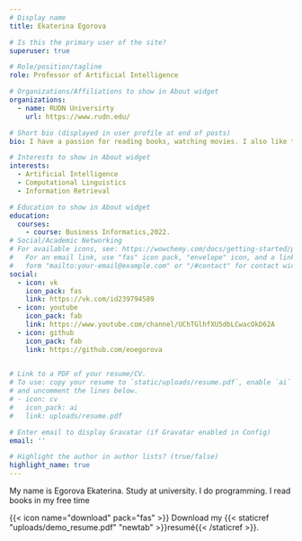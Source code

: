```yaml
---
# Display name
title: Ekaterina Egorova

# Is this the primary user of the site?
superuser: true

# Role/position/tagline
role: Professor of Artificial Intelligence

# Organizations/Affiliations to show in About widget
organizations:
  - name: RUDN Universirty
    url: https://www.rudn.edu/

# Short bio (displayed in user profile at end of posts)
bio: I have a passion for reading books, watching movies. I also like to learn new things.

# Interests to show in About widget
interests:
  - Artificial Intelligence
  - Computational Linguistics
  - Information Retrieval

# Education to show in About widget
education:
  courses:
    - course: Business Informatics,2022.
# Social/Academic Networking
# For available icons, see: https://wowchemy.com/docs/getting-started/page-builder/#icons
#   For an email link, use "fas" icon pack, "envelope" icon, and a link in the
#   form "mailto:your-email@example.com" or "/#contact" for contact widget.
social:
  - icon: vk
    icon_pack: fas
    link: https://vk.com/id239794589
  - icon: youtube
    icon_pack: fab
    link: https://www.youtube.com/channel/UChTGlhfXU5dbLCwacOkD62A
  - icon: github
    icon_pack: fab
    link: https://github.com/eoegorova
 

# Link to a PDF of your resume/CV.
# To use: copy your resume to `static/uploads/resume.pdf`, enable `ai` icons in `params.toml`,
# and uncomment the lines below.
# - icon: cv
#   icon_pack: ai
#   link: uploads/resume.pdf

# Enter email to display Gravatar (if Gravatar enabled in Config)
email: ''

# Highlight the author in author lists? (true/false)
highlight_name: true
---
```


My name is Egorova Ekaterina. Study at university.
I do programming. I read books in my free time


{{< icon name="download" pack="fas" >}} Download my {{< staticref "uploads/demo_resume.pdf" "newtab" >}}resumé{{< /staticref >}}.
